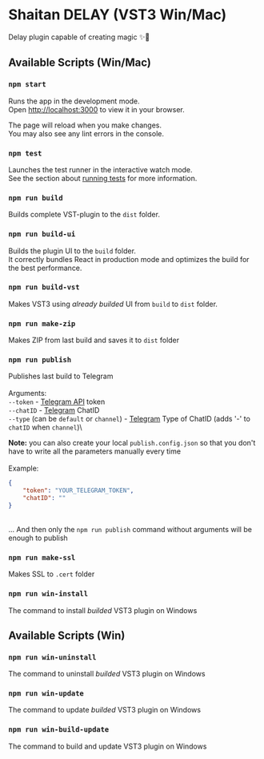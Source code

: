 # Shaitan DELAY (VST3 Win/Mac)

Delay plugin capable of creating magic ✨🐾

## Available Scripts (Win/Mac)

### `npm start`

Runs the app in the development mode.\
Open [http://localhost:3000](http://localhost:3000) to view it in your browser.

The page will reload when you make changes.\
You may also see any lint errors in the console.

### `npm test`

Launches the test runner in the interactive watch mode.\
See the section about [running tests](https://facebook.github.io/create-react-app/docs/running-tests) for more information.

### `npm run build`

Builds complete VST-plugin to the `dist` folder.

### `npm run build-ui`

Builds the plugin UI to the `build` folder.\
It correctly bundles React in production mode and optimizes the build for the best performance.

### `npm run build-vst`

Makes VST3 using _already builded_ UI from `build` to `dist` folder.

### `npm run make-zip`

Makes ZIP from last build and saves it to `dist` folder

### `npm run publish`

Publishes last build to Telegram\
\
Arguments:\
`--token` - [Telegram API](https://core.telegram.org/bots/api) token\
`--chatID` - [Telegram](https://telegram.org) ChatID\
`--type` (can be `default` or `channel`) - [Telegram](https://telegram.org) Type of ChatID (adds '-' to `chatID` when `channel`)\

**Note:** you can also create your local `publish.config.json` so that you don't have to write all the parameters manually every time\
\
Example:
```json
{
    "token": "YOUR_TELEGRAM_TOKEN",
    "chatID": ""
}
```
\
... And then only the `npm run publish` command without arguments will be enough to publish

### `npm run make-ssl`

Makes SSL to `.cert` folder

### `npm run win-install`

The command to install _builded_ VST3 plugin on Windows

## Available Scripts (Win)

### `npm run win-uninstall`

The command to uninstall _builded_ VST3 plugin on Windows

### `npm run win-update`

The command to update _builded_ VST3 plugin on Windows

### `npm run win-build-update`

The command to build and update VST3 plugin on Windows
